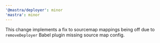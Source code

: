 ```yaml
---
'@mastra/deployer': minor
'mastra': minor
---
```


This change implements a fix to sourcemap mappings being off due to `removeDeployer` Babel plugin missing source map config.
